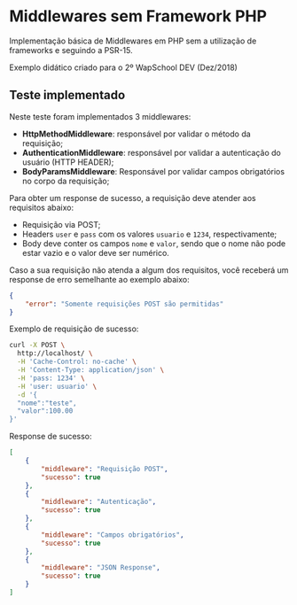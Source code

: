 # Middlewares sem Framework PHP

Implementação básica de Middlewares em PHP sem a utilização de frameworks e seguindo a PSR-15.

Exemplo didático criado para o 2º WapSchool DEV (Dez/2018)

## Teste implementado

Neste teste foram implementados 3 middlewares:
- **HttpMethodMiddleware**: responsável por validar o método da requisição;
- **AuthenticationMiddleware**: responsável por validar a autenticação do usuário (HTTP HEADER);
- **BodyParamsMiddleware**: Responsável por validar campos obrigatórios no corpo da requisição;

Para obter um response de sucesso, a requisição deve atender aos requisitos abaixo:
- Requisição via POST;
- Headers `user` e `pass` com os valores `usuario` e `1234`, respectivamente;
- Body deve conter os campos `nome` e `valor`, sendo que o nome não pode estar vazio e o valor deve ser numérico.

Caso a sua requisição não atenda a algum dos requisitos, você receberá um response de erro semelhante ao exemplo abaixo:
```json
{
    "error": "Somente requisições POST são permitidas"
}
```

Exemplo de requisição de sucesso:
```bash
curl -X POST \
  http://localhost/ \
  -H 'Cache-Control: no-cache' \
  -H 'Content-Type: application/json' \
  -H 'pass: 1234' \
  -H 'user: usuario' \
  -d '{
  "nome":"teste",
  "valor":100.00
}'
```

Response de sucesso:
```json
[
    {
        "middleware": "Requisição POST",
        "sucesso": true
    },
    {
        "middleware": "Autenticação",
        "sucesso": true
    },
    {
        "middleware": "Campos obrigatórios",
        "sucesso": true
    },
    {
        "middleware": "JSON Response",
        "sucesso": true
    }
]
```
